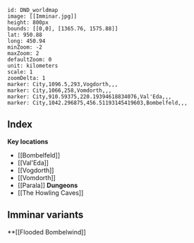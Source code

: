 ```leaflet
id: DND_worldmap
image: [[Imminar.jpg]]
height: 800px
bounds: [[0,0], [1365.76, 1575.88]]
lat: 950.88
long: 450.94
minZoom: -2
maxZoom: 2
defaultZoom: 0
unit: kilometers
scale: 1
zoomDelta: 1
marker: City,1096.5,293,Vogdorth,,,
marker: City,1066,258,Vomdorth,,,
marker: City,910.59375,220.19394618834076,Val'Eda,,,
marker: City,1042.296875,456.51193145419603,Bombelfeld,,,
```
## Index
**Key locations**
- [[Bombelfeld]]
- [[Val'Eda]]
- [[Vogdorth]]
- [[Vomdorth]]
- [[Parala]]
**Dungeons**
- [[The Howling Caves]]
## Imminar variants
**[[Flooded Bombelwind]]
